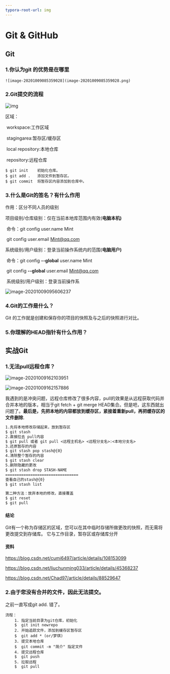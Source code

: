 ```yaml
---
typora-root-url: img
---
```


# Git & GitHub

## Git

### 1.你认为git 的优势是在哪里

 	![image-20201009085359028](image-20201009085359028.png)

###  2.Git提交的流程

![img](https://www.runoob.com/wp-content/uploads/2015/02/git-command.jpg)

区域：

​		workspace:工作区域 

​		stagingarea:暂存区/缓存区

​		local repository:本地仓库

​		repository:远程仓库

```
$ git init    初始化仓库。
$ git add .   添加文件到暂存区。
$ git commit  将暂存区内容添加到仓库中。
```



### 3.什么是Git的签名？有什么作用

作用：区分不同人员的级别

​			项目级别/仓库级别：仅在当前本地库范围内有效(**电脑本机)**

​				命令：git config user.name Mint

​							git config user.email Mint@qq.com

​			系统级别/用户级别：登录当前操作系统内的范围(**电脑用户)**

​				命令：git config  **--global** user.name Mint

​							git config  **--global** user.email Mint@qq.com

​			系统级别/用户级别：登录当前操作系

![image-20201009095606237](image-20201009095606237.png)

### 4.Git的工作是什么？

Git 的工作就是创建和保存你的项目的快照及与之后的快照进行对比。

### 5.你理解的HEAD指针有什么作用？

## 实战Git

### 1.无法pull远程仓库？

![image-20201009162103951](image-20201009162103951.png)

![image-20201009162157886](image-20201009162157886.png)

我遇到的是冲突问题，远程仓库修改了很多内容，pull的效果是从远程获取代码并合并本地的版本，相当于git fetch + git merge HEAD集合。但是吧，这东西就出问题了。**最后是，先把本地的内容都放到缓存区，紧接着重新pull，再把缓存区的文件删除**.

```txt
1.先将本地修改存储起来，放到暂存区
$ git stash
2.直接拉去 pull内容
$ git pull 或者 git pull <远程主机名> <远程分支名>:<本地分支名>
3.还原暂存的内容
$ git stash pop stash@{0}
4.清除整个暂存的内容
$ git stash clear
5.删除隐藏的更改
$ git stash drop STASH-NAME
================================
查看自己的stash@{0}
$ git stash list

第二种方法：放弃本地的修改，直接覆盖
$ git reset
$ git pull
```

#### 结论

Git有一个称为存储区的区域，您可以在其中临时存储所做更改的快照，而无需将更改提交到存储库。 它与工作目录，暂存区或存储库分开

#### 资料

https://blog.csdn.net/cumi6497/article/details/108153099

https://blog.csdn.net/liuchunming033/article/details/45368237

https://blog.csdn.net/Chad97/article/details/88529647

### 2.由于您没有合并的文件，因此无法提交。

之前一直写成git add. 错了。

```
流程：
	1. 指定当前目录为git仓库，初始化
	$  git init newrepo
	2. 开始追踪文件，添加到缓存区暂存区
	$  git add * (or/梦琪)
	3. 提交本地仓库
	$  git commit -m "简介" 指定文件
	4. 提交远程仓库
	$  git push
	5. 拉取远程
	$  git pull
```



















